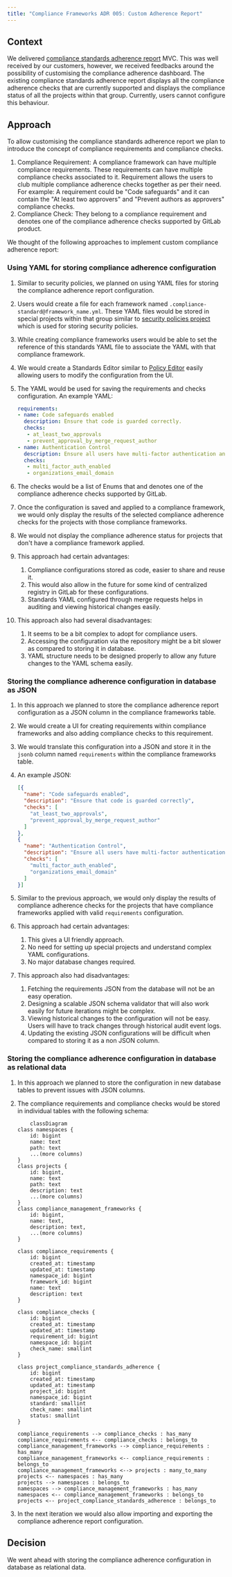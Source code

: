 ```yaml
---
title: "Compliance Frameworks ADR 005: Custom Adherence Report"
---
```


## Context

We delivered [compliance standards adherence report](https://gitlab.com/groups/gitlab-org/-/epics/11052) MVC. This was
well received by our customers, however, we received feedbacks around the possibility of customising the compliance
adherence dashboard. The existing compliance standards adherence report displays all the compliance adherence checks
that are currently supported and displays the compliance status of all the projects within that group. Currently, users
cannot configure this behaviour.

## Approach

To allow customising the compliance standards adherence report we plan to introduce the concept of compliance
requirements and compliance checks.

1. Compliance Requirement: A compliance framework can have multiple compliance requirements. These requirements can
have multiple compliance checks associated to it. Requirement allows the users to club multiple compliance adherence
checks together as per their need. For example: A requirement could be "Code safeguards" and it can contain the
"At least two approvers" and "Prevent authors as approvers" compliance checks.
1. Compliance Check: They belong to a compliance requirement and denotes one of the compliance adherence checks
supported by GitLab product.

We thought of the following approaches to implement custom compliance adherence report:

### Using YAML for storing compliance adherence configuration

1. Similar to security policies, we planned on using YAML files for storing the compliance adherence report
configuration.
1. Users would create a file for each framework named `.compliance-standard@framework_name.yml`. These YAML files
would be stored in special projects within that group similar to
[security policies project](https://docs.gitlab.com/ee/user/application_security/policies/#security-policy-project)
which is used for storing security policies.
1. While creating compliance frameworks users would be able to set the reference of this standards YAML file to
associate the YAML with that compliance framework.
1. We would create a Standards Editor similar to [Policy Editor](https://docs.gitlab.com/ee/user/application_security/policies/#policy-editor)
easily allowing users to modify the configuration from the UI.
1. The YAML would be used for saving the requirements and checks configuration. An example YAML:

    ```yaml
    requirements:
    - name: Code safeguards enabled
      description: Ensure that code is guarded correctly.
      checks:
       - at_least_two_approvals
       - prevent_approval_by_merge_request_author
    - name: Authentication Control
      description: Ensure all users have multi-factor authentication and use organisations email.
      checks:
       - multi_factor_auth_enabled
       - organizations_email_domain
   ```

1. The checks would be a list of Enums that and denotes one of the compliance adherence checks supported by GitLab.
1. Once the configuration is saved and applied to a compliance framework, we would only display the results of the
selected compliance adherence checks for the projects with those compliance frameworks.
1. We would not display the compliance adherence status for projects that don't have a compliance framework applied.
1. This approach had certain advantages:
   1. Compliance configurations stored as code, easier to share and reuse it.
   1. This would also allow in the future for some kind of centralized registry in GitLab for these configurations.
   1. Standards YAML configured through merge requests helps in auditing and viewing historical changes easily.
1. This approach also had several disadvantages:
   1. It seems to be a bit complex to adopt for compliance users.
   1. Accessing the configuration via the repository might be a bit slower as compared to storing it in database.
   1. YAML structure needs to be designed properly to allow any future changes to the YAML schema easily.

### Storing the compliance adherence configuration in database as JSON

1. In this approach we planned to store the compliance adherence report configuration as a JSON column in the
compliance frameworks table.
1. We would create a UI for creating requirements within compliance frameworks and also adding compliance checks to
this requirement.
1. We would translate this configuration into a JSON and store it in the `jsonb` column named `requirements` within
the compliance frameworks table.
1. An example JSON:

    ```json
    [{
      "name": "Code safeguards enabled",
      "description": "Ensure that code is guarded correctly",
      "checks": [
        "at_least_two_approvals",
        "prevent_approval_by_merge_request_author"
      ]
    },
    {
      "name": "Authentication Control",
      "description": "Ensure all users have multi-factor authentication and use organisations email",
      "checks": [
        "multi_factor_auth_enabled",
        "organizations_email_domain"
      ]
    }]
    ```

1. Similar to the previous approach, we would only display the results of compliance adherence checks for the projects
that have compliance frameworks applied with valid `requirements` configuration.
1. This approach had certain advantages:
   1. This gives a UI friendly approach.
   1. No need for setting up special projects and understand complex YAML configurations.
   1. No major database changes required.
1. This approach also had disadvantages:
   1. Fetching the requirements JSON from the database will not be an easy operation.
   1. Designing a scalable JSON schema validator that will also work easily for future iterations might be complex.
   1. Viewing historical changes to the configuration will not be easy. Users will have to track changes through
   historical audit event logs.
   1. Updating the existing JSON configurations will be difficult when compared to storing it as a non JSON column.

### Storing the compliance adherence configuration in database as relational data

1. In this approach we planned to store the configuration in new database tables to prevent issues with JSON columns.
1. The compliance requirements and compliance checks would be stored in individual tables with the following schema:

    ```mermaid
        classDiagram
    class namespaces {
        id: bigint
        name: text
        path: text
        ...(more columns)
    }
    class projects {
        id: bigint,
        name: text
        path: text
        description: text
        ...(more columns)
    }
    class compliance_management_frameworks {
        id: bigint,
        name: text,
        description: text,
        ...(more columns)
    }

    class compliance_requirements {
        id: bigint
        created_at: timestamp
        updated_at: timestamp
        namespace_id: bigint
        framework_id: bigint
        name: text
        description: text
    }

    class compliance_checks {
        id: bigint
        created_at: timestamp
        updated_at: timestamp
        requirement_id: bigint
        namespace_id: bigint
        check_name: smallint
    }

    class project_compliance_standards_adherence {
        id: bigint
        created_at: timestamp
        updated_at: timestamp
        project_id: bigint
        namespace_id: bigint
        standard: smallint
        check_name: smallint
        status: smallint
    }

    compliance_requirements --> compliance_checks : has_many
    compliance_requirements <-- compliance_checks : belongs_to
    compliance_management_frameworks --> compliance_requirements : has_many
    compliance_management_frameworks <-- compliance_requirements : belongs_to
    compliance_management_frameworks <--> projects : many_to_many
    projects <-- namespaces : has_many
    projects --> namespaces : belongs_to
    namespaces --> compliance_management_frameworks : has_many
    namespaces <-- compliance_management_frameworks : belongs_to
    projects <-- project_compliance_standards_adherence : belongs_to
    ```

1. In the next iteration we would also allow importing and exporting the compliance adherence report configuration.

## Decision

We went ahead with storing the compliance adherence configuration in database as relational data.
